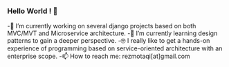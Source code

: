 ### Hello World ! 👋

-🔭 I’m currently working on several django projects based on both MVC/MVT and Microservice architecture.
-🌱 I’m currently learning design patterns to gain a deeper perspective.
-🤓 I really like to get a hands-on experience of programming based on service-oriented architecture with an enterprise scope.
-📫 How to reach me:  rezmotaqi[at]gmail.com




<!--
**rezmotaqi/rezmotaqi** is a ✨ _special_ ✨ repository because its `README.md` (this file) appears on your GitHub profile.



